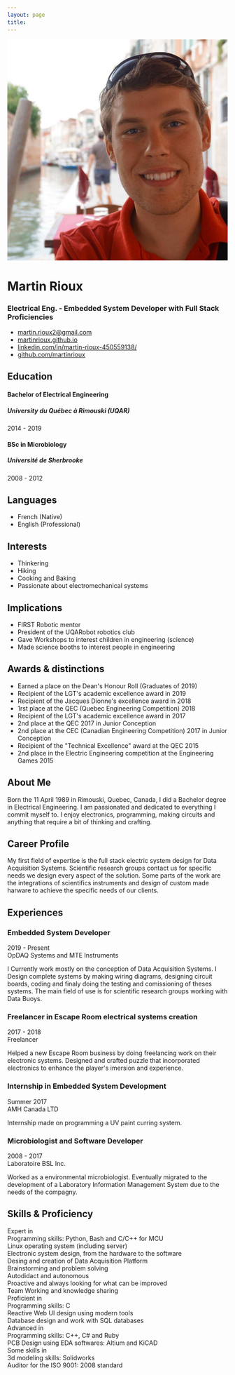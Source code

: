 ```yaml
---
layout: page
title:
---
```

<div class="resume-wrapper">
    <div class="sidebar-wrapper">
        <div class="profile-container">
            <img class="profile" src="/public/img/me.jpg" alt="" />
            <h1 class="name">Martin Rioux</h1>
            <h3 class="tagline">Electrical Eng. - Embedded System Developer with Full Stack Proficiencies</h3>
        </div><!--//profile-container-->
        <div class="contact-container container-block">
            <ul class="list-unstyled contact-list">
                <li class="email"><i class="fa-list fa fa-envelope"></i><a href="mailto: martin.rioux2@gmail.com">martin.rioux2@gmail.com</a></li>
                <!-- <li class="phone"><i class="fa-list fa fa-phone"></i><a href="tel:+(1) xxx xxx-xxxx">+(1) xxx xxx-xxxx</a></li> -->
                <li class="website"><i class="fa-list fa fa-globe"></i><a href="https://martinrioux.github.io" target="_blank">martinrioux.github.io</a></li>
                <li class="linkedin"><i class="fa-list fa fa-linkedin"></i><a href="https://www.linkedin.com/in/martin-rioux-450559138/" target="_blank">linkedin.com/in/martin-rioux-450559138/</a></li>
                <li class="github"><i class="fa-list fa fa-github"></i><a href="https://github.com/martinrioux" target="_blank">github.com/martinrioux</a></li>
                <!-- <li class="twitter"><i class="fa-list fa fa-twitter"></i><a href="https://twitter.com/3rdwave_themes" target="_blank">@twittername</a></li> -->
            </ul>
        </div><!--//contact-container-->
        <div class="education-container container-block">
            <h2 class="container-block-title">Education</h2>
            <div class="item">
                <h4 class="degree">Bachelor of Electrical Engineering</h4>
                <h5 class="meta">University du Québec à Rimouski (UQAR)</h5>
                <div class="time">2014 - 2019</div>
            </div><!--//item-->
            <div class="item">
                <h4 class="degree">BSc in Microbiology</h4>
                <h5 class="meta">Université de Sherbrooke</h5>
                <div class="time">2008 - 2012</div>
            </div><!--//item-->
        </div><!--//education-container-->
        <div class="languages-container container-block">
            <h2 class="container-block-title">Languages</h2>
            <ul class="list-unstyled interests-list">
                <li>French <span class="lang-desc">(Native)</span></li>
                <li>English <span class="lang-desc">(Professional)</span></li>
            </ul>
        </div><!--//interests-->
        <div class="interests-container container-block">
            <h2 class="container-block-title">Interests</h2>
            <ul class="list-unstyled interests-list">
                <li>Thinkering</li>
                <li>Hiking</li>
                <li>Cooking and Baking</li>
                <li>Passionate about electromechanical systems</li>
            </ul>
        </div><!--//interests-->
        <div class="container-block">
            <h2 class="container-block-title">Implications</h2>
            <ul class="list-unstyled interests-list">
                <li>FIRST Robotic mentor</li>
                <li>President of the UQARobot robotics club</li>
                <li>Gave Workshops to interest children in engineering (science)</li>
                <li>Made science booths to interest people in engineering</li>
            </ul>
        </div><!--//Implications-->
        <div class="container-block">
            <h2 class="container-block-title">Awards & distinctions</h2>
            <ul class="list-unstyled interests-list">
                <li>Earned a place on the Dean's Honour Roll (Graduates of 2019)</li>
                <li>Recipient of the LGT's academic excellence award in 2019</li>
                <li>Recipient of the Jacques Dionne's excellence award in 2018</li>
                <li>1rst place at the QEC (Quebec Engineering Competition) 2018</li>
                <li>Recipient of the LGT's academic excellence award in 2017</li>
                <li>2nd place at the QEC 2017 in Junior Conception</li>
                <li>2nd place at the CEC (Canadian Engineering Competition) 2017 in Junior Conception</li>
                <li>Recipient of the "Technical Excellence" award at the QEC 2015</li>
                <li>2nd place in the Electric Engineering competition at the Engineering Games 2015</li>
            </ul>
        </div><!--//Awards-->
    </div><!--//sidebar-wrapper-->
    <div class="main-wrapper">
        <section class="section summary-section">
            <h2 class="section-title"><span class="icon-holder"><i class="resume-fas fa fa-user"></i></span>About Me</h2>
            <div class="summary">
                <p>
                    Born the 11 April 1989 in Rimouski, Quebec, Canada, I did a Bachelor degree in Electrical Engineering. I am passionated and dedicated to everything I commit myself to. I enjoy electronics, programming, making circuits and anything that require a bit of thinking and crafting.
                </p>
            </div><!--//summary-->
        </section><!--//section-->
        <section class="section summary-section">
            <h2 class="section-title"><span class="icon-holder"><i class="resume-fas fa fa-suitcase"></i></span>Career Profile</h2>
            <div class="summary">
                <p>
                    My first field of expertise is the full stack electric system design for Data Acquisition Systems. Scientific research groups contact us for specific needs we design every aspect of the solution. Some parts of the work are the integrations of scientifics instruments and design of custom made harware to achieve the specific needs of our clients.
                </p>
            </div><!--//summary-->
        </section><!--//section-->
        <section class="section experiences-section">
            <h2 class="section-title"><span class="icon-holder"><i class="resume-fas fa fa-briefcase"></i></span>Experiences</h2>
            <div class="item">
                <div class="meta">
                    <div class="upper-row">
                        <h3 class="job-title">Embedded System Developer</h3>
                        <div class="time">2019 - Present</div>
                    </div><!--//upper-row-->
                    <div class="company">OpDAQ Systems and MTE Instruments</div>
                </div><!--//meta-->
                <div class="details">
                    <p>I Currently work mostly on the conception of Data Acquisition Systems. I Design complete systems by making wiring diagrams, designing circuit boards, coding and finaly doing the testing and comissioning of theses systems. The main field of use is for scientific research groups working with Data Buoys.</p>
                </div><!--//details-->
            </div><!--//item-->
            <div class="item">
                <div class="meta">
                    <div class="upper-row">
                        <h3 class="job-title">Freelancer in Escape Room electrical systems creation</h3>
                        <div class="time">2017 - 2018</div>
                    </div><!--//upper-row-->
                    <div class="company">Freelancer</div>
                </div><!--//meta-->
                <div class="details">
                    <p>Helped a new Escape Room business by doing freelancing work on their electronic systems. Designed and crafted puzzle that incorporated electronics to enhance the player's imersion and experience.</p>
                </div><!--//details-->
            </div><!--//item-->
            <div class="item">
                <div class="meta">
                    <div class="upper-row">
                        <h3 class="job-title">Internship in Embedded System Development</h3>
                        <div class="time">Summer 2017</div>
                    </div><!--//upper-row-->
                    <div class="company">AMH Canada LTD</div>
                </div><!--//meta-->
                <div class="details">
                    <p>Internship made on programming a UV paint curring system.</p>
                </div><!--//details-->
            </div><!--//item-->
            <div class="item">
                <div class="meta">
                    <div class="upper-row">
                        <h3 class="job-title">Microbiologist and Software Developer</h3>
                        <div class="time">2008 - 2017</div>
                    </div><!--//upper-row-->
                    <div class="company">Laboratoire BSL Inc.</div>
                </div><!--//meta-->
                <div class="details">
                    <p>Worked as a environmental microbiologist. Eventually migrated to the development of a Laboratory Information Management System due to the needs of the compagny.</p>
                </div><!--//details-->
            </div><!--//item-->
        </section><!--//section-->
        <!-- <section class="section projects-section">
            <h2 class="section-title"><span class="icon-holder"><i class="resume-fas fa fa-archive"></i></span>Projects</h2>
            <div class="intro">
                <p>Here are some of the most notable project I worked on.</p>
            </div>
            <div class="item">
                <span class="project-title"><a target="_blank">VAK</a></span> - <span class="project-tagline">A Python and Linux based software suite that enable the processing, recording ans transmission of a multitude of scientific instruments. Designed to be low power and for the use in Data Buoys.</span>
            </div>
            <div class="item">
                <span class="project-title"><a target="_blank">Laboratory Information Management System (LIMS)</a></span> - <span class="project-tagline">For the Laboratoire BSL Inc, I co-designed a Ruby on Rails based complete LIMS solution. This inclused samples reception, results gathering, comparison to standards and transmission.</span>
            </div>
        </section> -->
        <section class="skills-section section">
            <h2 class="section-title"><span class="icon-holder"><i class="resume-fas fa fa-rocket"></i></span>Skills &amp; Proficiency</h2>
            <div class="skillset">
                <div class="qualification-level">Expert in</div>
                <div class="item">
                    <span class="project-tagline">Programming skills: Python, Bash and C/C++ for MCU</span>
                </div>
                <div class="item">
                    <span class="project-tagline">Linux operating system (including server)</span>
                </div>
                <div class="item">
                    <span class="project-tagline">Electronic system design, from the hardware to the software</span>
                </div>
                <div class="item">
                    <span class="project-tagline">Desing and creation of Data Acquisition Platform</span>
                </div>
                <div class="item">
                    <span class="project-tagline">Brainstorming and problem solving</span>
                </div>
                <div class="item">
                    <span class="project-tagline">Autodidact and autonomous</span>
                </div>
                <div class="item">
                    <span class="project-tagline">Proactive and always looking for what can be improved</span>
                </div>
                <div class="item">
                    <span class="project-tagline">Team Working and knowledge sharing</span>
                </div>
                <div class="qualification-level">Proficient in</div>
                <div class="item">
                    <span class="project-tagline">Programming skills: C</span>
                </div>
                <div class="item">
                    <span class="project-tagline">Reactive Web UI design using modern tools</span>
                </div>
                <div class="item">
                    <span class="project-tagline">Database design and work with SQL databases</span>
                </div>
                <div class="qualification-level">Advanced in</div>
                <div class="item">
                    <span class="project-tagline">Programming skills: C++, C# and Ruby</span>
                </div>
                <div class="item">
                    <span class="project-tagline">PCB Design using EDA softwares: Altium and KiCAD</span>
                </div>
                <div class="qualification-level">Some skills in</div>
                <div class="item">
                    <span class="project-tagline">3d modeling skills: Solidworks</span>
                </div>
                <div class="item">
                    <span class="project-tagline">Auditor for the ISO 9001: 2008 standard</span>
                </div>
            </div>
        </section><!--//skills-section-->
    </div><!--//main-body-->
</div>
